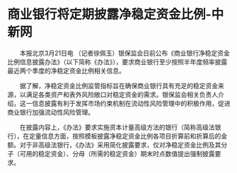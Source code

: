 # 商业银行将定期披露净稳定资金比例-中新网

　　本报北京3月21日电 （记者徐佩玉）银保监会日前公布《商业银行净稳定资金比例信息披露办法》（以下简称《办法》），要求商业银行至少按照半年度频率披露最近两个季度的净稳定资金比例相关信息。

　　据了解，净稳定资金比例监管指标旨在确保商业银行具有充足的稳定资金来源，以满足各类资产和表外风险敞口对稳定资金的需求。银保监会相关负责人介绍，这一信息披露有利于发挥市场约束机制在流动性风险管理中的积极作用，促进商业银行加强流动性风险管理。

　　在披露内容上，《办法》要求实施资本计量高级方法的银行（简称高级法银行），在定量信息方面，按照模板披露净稳定资金比例各项目折算前和折算后的金额。对于非高级法银行，《办法》采用简化披露要求，仅对净稳定资金比例及其分子（可用的稳定资金）、分母（所需的稳定资金）期末时点数值提出强制披露要求。
